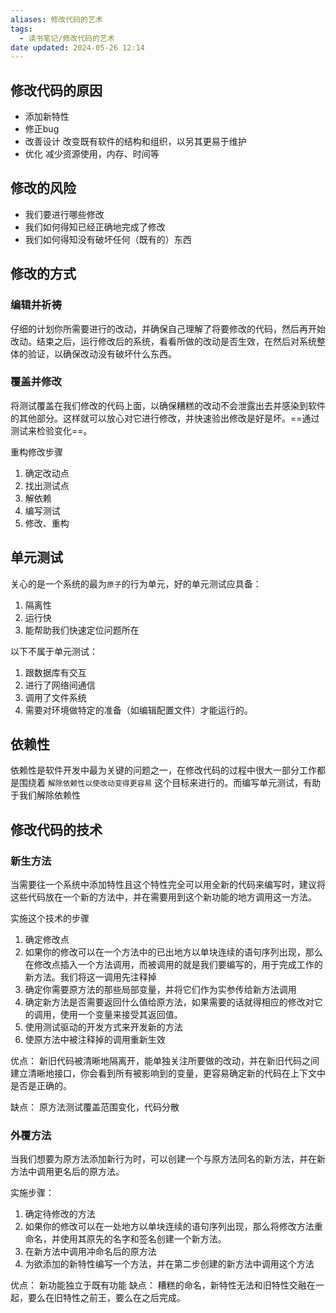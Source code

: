 ```yaml
---
aliases: 修改代码的艺术
tags:
  - 读书笔记/修改代码的艺术
date updated: 2024-05-26 12:14
---
```


## 修改代码的原因

- 添加新特性
- 修正bug
- 改善设计 改变既有软件的结构和组织，以另其更易于维护
- 优化  减少资源使用，内存、时间等

## 修改的风险

- 我们要进行哪些修改
- 我们如何得知已经正确地完成了修改
- 我们如何得知没有破坏任何（既有的）东西

## 修改的方式

### 编辑并祈祷

仔细的计划你所需要进行的改动，并确保自己理解了将要修改的代码，然后再开始改动。结束之后，运行修改后的系统，看看所做的改动是否生效，在然后对系统整体的验证，以确保改动没有破坏什么东西。

### 覆盖并修改

将测试覆盖在我们修改的代码上面，以确保糟糕的改动不会泄露出去并感染到软件的其他部分。这样就可以放心对它进行修改，并快速验出修改是好是坏。==通过测试来检验变化==。

重构修改步骤

1. 确定改动点
2. 找出测试点
3. 解依赖
4. 编写测试
5. 修改、重构

## 单元测试

关心的是一个系统的最为`原子`的行为单元，好的单元测试应具备：

1. 隔离性
2. 运行快
3. 能帮助我们快速定位问题所在

以下不属于单元测试：

1. 跟数据库有交互
2. 进行了网络间通信
3. 调用了文件系统
4. 需要对环境做特定的准备（如编辑配置文件）才能运行的。

## 依赖性

依赖性是软件开发中最为关键的问题之一，在修改代码的过程中很大一部分工作都是围绕着 `解除依赖性以使改动变得更容易` 这个目标来进行的。而编写单元测试，有助于我们解除依赖性

## 修改代码的技术

### 新生方法

当需要往一个系统中添加特性且这个特性完全可以用全新的代码来编写时，建议将这些代码放在一个新的方法中，并在需要用到这个新功能的地方调用这一方法。

实施这个技术的步骤

1. 确定修改点
2. 如果你的修改可以在一个方法中的已出地方以单块连续的语句序列出现，那么在修改点插入一个方法调用，而被调用的就是我们要编写的，用于完成工作的新方法。我们将这一调用先注释掉
3. 确定你需要原方法的那些局部变量，并将它们作为实参传给新方法调用
4. 确定新方法是否需要返回什么值给原方法，如果需要的话就得相应的修改对它的调用，使用一个变量来接受其返回值。
5. 使用测试驱动的开发方式来开发新的方法
6. 使原方法中被注释掉的调用重新生效

优点： 新旧代码被清晰地隔离开，能单独关注所要做的改动，并在新旧代码之间建立清晰地接口，你会看到所有被影响到的变量，更容易确定新的代码在上下文中是否是正确的。

缺点： 原方法测试覆盖范围变化，代码分散

### 外覆方法

当我们想要为原方法添加新行为时，可以创建一个与原方法同名的新方法，并在新方法中调用更名后的原方法。

实施步骤：

1. 确定待修改的方法
2. 如果你的修改可以在一处地方以单块连续的语句序列出现，那么将修改方法重命名，并使用其原先的名字和签名创建一个新方法。
3. 在新方法中调用冲命名后的原方法
4. 为欲添加的新特性编写一个方法，并在第二步创建的新方法中调用这个方法

优点： 新功能独立于既有功能
缺点： 糟糕的命名，新特性无法和旧特性交融在一起，要么在旧特性之前王，要么在之后完成。
